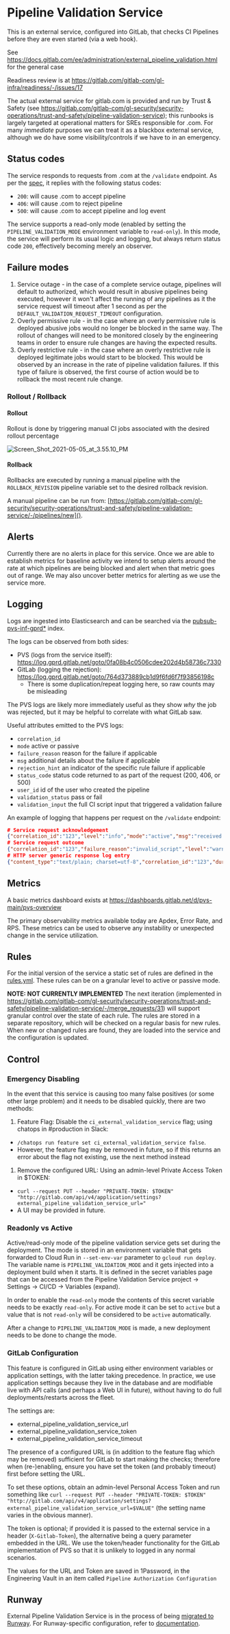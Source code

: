 # Pipeline Validation Service

This is an external service, configured into GitLab, that checks CI Pipelines before they are even started (via a web hook).

See <https://docs.gitlab.com/ee/administration/external_pipeline_validation.html> for the general case

Readiness review is at <https://gitlab.com/gitlab-com/gl-infra/readiness/-/issues/17>

The actual external service for gitlab.com is provided and run by Trust & Safety (see <https://gitlab.com/gitlab-com/gl-security/security-operations/trust-and-safety/pipeline-validation-service>); this runbooks is largely targeted at operational matters for SREs responsible for .com.  For many *immediate* purposes we can treat it as a blackbox external service, although we do have some visibility/controls if we have to in an emergency.

## Status codes

The service responds to requests from .com at the `/validate` endpoint. As per the [spec](https://docs.gitlab.com/ee/administration/external_pipeline_validation.html#usage), it replies with the following status codes:

- `200`: will cause .com to accept pipeline
- `406`: will cause .com to reject pipeline
- `500`: will cause .com to accept pipeline and log event

The service supports a read-only mode (enabled by setting the `PIPELINE_VALIDATION_MODE` environment variable to `read-only`). In this mode, the service will perform its usual logic and logging, but always return status code `200`, effectively becoming merely an observer.

## Failure modes

1. Service outage - in the case of a complete service outage, pipelines will default to authorized, which would result in abusive pipelines being executed, however it won't affect the running of any pipelines as it the service request will timeout after 1 second as per the `DEFAULT_VALIDATION_REQUEST_TIMEOUT` configuration.
2. Overly permissive rule - in the case where an overly permissive rule is deployed abusive jobs would no longer be blocked in the same way. The rollout of changes will need to be monitored closely by the engineering teams in order to ensure rule changes are having the expected results.
3. Overly restrictive rule - in the case where an overly restrictive rule is deployed legitimate jobs would start to be blocked. This would be observed by an increase in the rate of pipeline validation failures. If this type of failure is observed, the first course of action would be to rollback the most recent rule change.

### Rollout / Rollback

#### Rollout

Rollout is done by triggering manual CI jobs associated with the desired rollout percentage

![Screen_Shot_2021-05-05_at_3.55.10_PM](https://gitlab.com/gitlab-com/gl-security/security-operations/trust-and-safety/pipeline-validation-service/uploads/2b712e971e2a27082446fe380082729b/Screen_Shot_2021-05-05_at_3.55.10_PM.png)

#### Rollback

Rollbacks are executed by running a manual pipeline with the `ROLLBACK_REVISION` pipeline variable set to the desired rollback revision.

A manual pipeline can be run from: [https://gitlab.com/gitlab-com/gl-security/security-operations/trust-and-safety/pipeline-validation-service/-/pipelines/new]().

## Alerts

Currently there are no alerts in place for this service. Once we are able to establish metrics for baseline activity we intend to setup alerts around the rate at which pipelines are being blocked and alert when that metric goes out of range. We may also uncover better metrics for alerting as we use the service more.

## Logging

Logs are ingested into Elasticsearch and can be searched via the [pubsub-pvs-inf-gprd\*](https://log.gprd.gitlab.net/app/management/kibana/indexPatterns/patterns/4858f3a0-a312-11eb-966b-2361593353f9#/?_a=h@9293420) index.

The logs can be observed from both sides:

- PVS (logs from the service itself): <https://log.gprd.gitlab.net/goto/0fa08b4c0506cdee202d4b58736c7330>
- GitLab (logging the rejection): <https://log.gprd.gitlab.net/goto/764d373889cb1d9f6fd6f7f93856198c>
  - There is some duplication/repeat logging here, so raw counts may be misleading

The PVS logs are likely more immediately useful as they show *why* the job was rejected, but it may be helpful to correlate with what GitLab saw.

Useful attributes emitted to the PVS logs:

- `correlation_id`
- `mode` active or passive
- `failure_reason` reason for the failure if applicable
- `msg` additional details about the failure if applicable
- `rejection_hint` an indicator of the specific rule failure if applicable
- `status_code` status code returned to as part of the request (200, 406, or 500)
- `user_id` id of the user who created the pipeline
- `validation_status` pass or fail
- `validation_input` the full CI script input that triggered a validation failure

An example of logging that happens per request on the `/validate` endpoint:

```json
# Service request acknowledgement
{"correlation_id":"123","level":"info","mode":"active","msg":"received request","time":"2021-04-22T09:28:15+02:00"}
# Service request outcome
{"correlation_id":"123","failure_reason":"invalid_script","level":"warning","mode":"active","msg":"pipeline rejected due to invalid script string","pipeline_sha":"9459c735bdc2352b8169789e5cc61b2a382d6f25","project_id":35,"rejection_hint":"xmr","status_code":406,"time":"2021-04-22T09:28:15+02:00","user_id":37,"validation_status":"fail"}
# HTTP server generic response log entry
{"content_type":"text/plain; charset=utf-8","correlation_id":"123","duration_ms":0,"host":"127.0.0.1:8080","level":"info","method":"POST","msg":"access","proto":"HTTP/1.1","referrer":"","remote_addr":"127.0.0.1:65204","remote_ip":"127.0.0.1","status":406,"system":"http","time":"2021-04-22T09:28:15+02:00","ttfb_ms":0,"uri":"/validate?token=[FILTERED]","user_agent":"HTTPie/2.4.0","written_bytes":15}
```

## Metrics

A basic metrics dashboard exists at <https://dashboards.gitlab.net/d/pvs-main/pvs-overview>

The primary observability metrics available today are Apdex, Error Rate, and RPS. These metrics can be used to observe any instability or unexpected change in the service utilization.

## Rules

For the initial version of the service a static set of rules are defined in the [rules.yml](https://gitlab.com/gitlab-com/gl-security/security-operations/trust-and-safety/pipeline-validation-service/-/blob/master/rules/rules.yaml). These rules can be on a granular level to active or passive mode.

**NOTE: NOT CURRENTLY IMPLEMENTED** The next iteration (implemented in <https://gitlab.com/gitlab-com/gl-security/security-operations/trust-and-safety/pipeline-validation-service/-/merge_requests/31>) will support granular control over the state of each rule. The rules are stored in a separate repository, which will be checked on a regular basis for new rules. When new or changed rules are found, they are loaded into the service and the configuration is updated.

## Control

### Emergency Disabling

In the event that this service is causing too many false positives (or some other large problem) and it needs to be disabled quickly, there are two methods:

1. Feature Flag: Disable the `ci_external_validation_service` flag; using chatops in #production in Slack:

- `/chatops run feature set ci_external_validation_service false`.
- However, the feature flag may be removed in future, so if this returns an error about the flag not existing, use the next method instead

1. Remove the configured URL: Using an admin-level Private Access Token in $TOKEN:

- ```curl --request PUT --header "PRIVATE-TOKEN: $TOKEN" "http://gitlab.com/api/v4/application/settings?external_pipeline_validation_service_url="```
- A UI may be provided in future.

### Readonly vs Active

Active/read-only mode of the pipeline validation service gets set during the deployment. The mode is stored in an environment variable that gets forwarded to Cloud Run in `--set-env-var` parameter to `gcloud run deploy`. The variable name is `PIPELINE_VALIDATION_MODE` and it gets injected into a deployment build when it starts. It is defined in the secret variables page that can be accessed from the Pipeline Validation Service project -> Settings -> CI/CD -> Variables (expand).

In order to enable the `read-only` mode the contents of this secret variable needs to be exactly `read-only`. For active mode it can be set to `active` but a value that is not `read-only` will be considered to be `active` automatically.

After a change to `PIPELINE_VALIDATION_MODE` is made, a new deployment needs to be done to change the mode.

### GitLab Configuration

This feature is configured in GitLab using either environment variables or application settings, with the latter taking precedence.  In practice, we use application settings because they live in the database and are modifiable live with API calls (and perhaps a Web UI in future), without having to do full deployments/restarts across the fleet.

The settings are:

- external_pipeline_validation_service_url
- external_pipeline_validation_service_token
- external_pipeline_validation_service_timeout

The presence of a configured URL is (in addition to the feature flag which may be removed) sufficient for GitLab to start making the checks; therefore when (re-)enabling, ensure you have set the token (and probably timeout) first before setting the URL.

To set these options, obtain an admin-level Personal Access Token and run something like ```curl --request PUT --header "PRIVATE-TOKEN: $TOKEN" "http://gitlab.com/api/v4/application/settings?external_pipeline_validation_service_url=$VALUE"``` (the setting name varies in the obvious manner).

The token is optional; if provided it is passed to the external service in a header (`X-Gitlab-Token`), the alternative being a query parameter embedded in the URL.  We use the token/header functionality for the GitLab implementation of PVS so that it is unlikely to logged in any normal scenarios.

The values for the URL and Token are saved in 1Password, in the Engineering Vault in an item called `Pipeline Authorization Configuration`

## Runway

External Pipeline Validation Service is in the process of being [migrated to Runway](https://gitlab.com/groups/gitlab-com/gl-infra/platform/runway/-/epics/1). For Runway-specific configuration, refer to [documentation](https://gitlab.com/gitlab-org/modelops/anti-abuse/pipeline-validation-service#deployment-runway).
